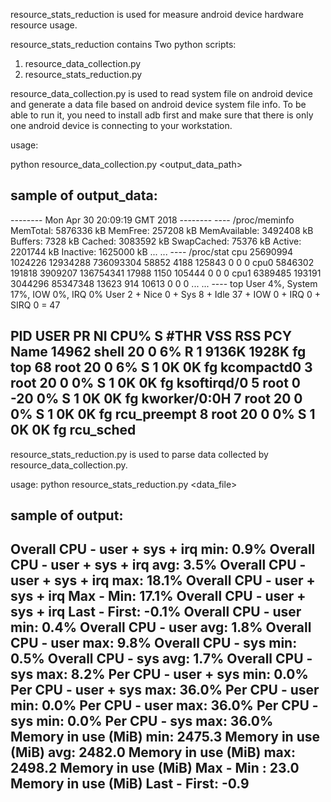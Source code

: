resource_stats_reduction is used for measure android device hardware resource usage.

resource_stats_reduction contains Two python scripts:
1. resource_data_collection.py
2. resource_stats_reduction.py

resource_data_collection.py is used to read system file on android device and generate a data file based on android device system file info.
To be able to run it, you need to install adb first and make sure that there is only one android device is connecting to your workstation.

usage:

python resource_data_collection.py <output_data_path>

sample of output_data:
--------------------------------------------------------------
-------- Mon Apr 30 20:09:19 GMT 2018 --------
---- /proc/meminfo
MemTotal:        5876336 kB
MemFree:          257208 kB
MemAvailable:    3492408 kB
Buffers:            7328 kB
Cached:          3083592 kB
SwapCached:        75376 kB
Active:          2201744 kB
Inactive:        1625000 kB
...
...
---- /proc/stat
cpu  25690994 1024226 12934288 736093304 58852 4188 125843 0 0 0
cpu0 5846302 191818 3909207 136754341 17988 1150 105444 0 0 0
cpu1 6389485 193191 3044296 85347348 13623 914 10613 0 0 0
...
...
---- top
User 4%, System 17%, IOW 0%, IRQ 0%
User 2 + Nice 0 + Sys 8 + Idle 37 + IOW 0 + IRQ 0 + SIRQ 0 = 47

  PID USER     PR  NI CPU% S  #THR     VSS     RSS PCY Name
14962 shell    20   0   6% R     1   9136K   1928K  fg top
   68 root     20   0   6% S     1      0K      0K  fg kcompactd0
    3 root     20   0   0% S     1      0K      0K  fg ksoftirqd/0
    5 root      0 -20   0% S     1      0K      0K  fg kworker/0:0H
    7 root     20   0   0% S     1      0K      0K  fg rcu_preempt
    8 root     20   0   0% S     1      0K      0K  fg rcu_sched
--------------------------------------------------------------

resource_stats_reduction.py is used to parse data collected by resource_data_collection.py.

usage: python resource_stats_reduction.py <data_file>

sample of output:
--------------------------------------------------------------
Overall CPU - user + sys + irq min: 0.9%
Overall CPU - user + sys + irq avg: 3.5%
Overall CPU - user + sys + irq max: 18.1%
Overall CPU - user + sys + irq Max - Min: 17.1%
Overall CPU - user + sys + irq Last - First: -0.1%
Overall CPU - user min: 0.4%
Overall CPU - user avg: 1.8%
Overall CPU - user max: 9.8%
Overall CPU - sys min: 0.5%
Overall CPU - sys avg: 1.7%
Overall CPU - sys max: 8.2%
Per CPU - user + sys min: 0.0%
Per CPU - user + sys max: 36.0%
Per CPU - user min: 0.0%
Per CPU - user max: 36.0%
Per CPU - sys min: 0.0%
Per CPU - sys max: 36.0%
Memory in use (MiB) min: 2475.3
Memory in use (MiB) avg: 2482.0
Memory in use (MiB) max: 2498.2
Memory in use (MiB) Max - Min : 23.0
Memory in use (MiB) Last - First: -0.9
--------------------------------------------------------------

